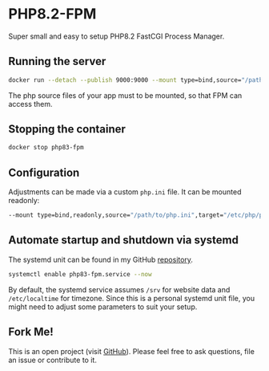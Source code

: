 # PHP8.2-FPM
Super small and easy to setup PHP8.2 FastCGI Process Manager.

## Running the server
```bash
docker run --detach --publish 9000:9000 --mount type=bind,source="/path/to/app",target="/path/to/app" --name php83-fpm hetsh/php83-fpm
```
The php source files of your app must to be mounted, so that FPM can access them.

## Stopping the container
```bash
docker stop php83-fpm
```

## Configuration
Adjustments can be made via a custom `php.ini` file. It can be mounted readonly:
```bash
--mount type=bind,readonly,source="/path/to/php.ini",target="/etc/php/php.ini"
```

## Automate startup and shutdown via systemd
The systemd unit can be found in my GitHub [repository](https://github.com/Hetsh/docker-php83-fpm).
```bash
systemctl enable php83-fpm.service --now
```
By default, the systemd service assumes `/srv` for website data and `/etc/localtime` for timezone.
Since this is a personal systemd unit file, you might need to adjust some parameters to suit your setup.

## Fork Me!
This is an open project (visit [GitHub](https://github.com/Hetsh/docker-php8-fpm)).
Please feel free to ask questions, file an issue or contribute to it.
